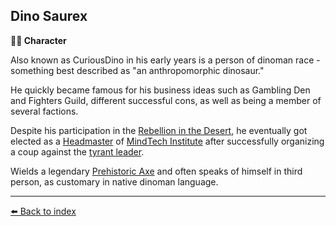 ## Dino Saurex

**🧙‍♂️ Character**

Also known as CuriousDino in his early years is a person of dinoman race - something best described as "an anthropomorphic dinosaur."

He quickly became famous for his business ideas such as Gambling Den and Fighters Guild, different successful cons, as well as being a member of several factions. 

Despite his participation in the [Rebellion in the Desert](https://alexeygorovoy.github.io/zeithalt/timeline/#eon-506---rebellion-in-the-desert), he eventually got elected as a [Headmaster](../refs/council_of_minds.md) of [MindTech Institute](../refs/mindtech_institute.md) after successfully organizing a coup against the [tyrant leader](../refs/loki.md). 

Wields a legendary [Prehistoric Axe](../refs/prehistoric_axe.md) and often speaks of himself in third person, as customary in native dinoman language.


----------
[⬅️ Back to index](/index.md#8f50_s)